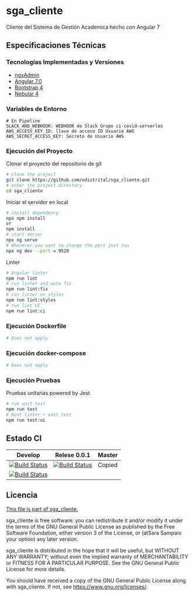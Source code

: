 # sga_cliente
Cliente del Sistema de Gestión Academica hecho con Angular 7

## Especificaciones Técnicas

### Tecnologías Implementadas y Versiones
* [ngxAdmin](https://github.com/akveo/ngx-admin)
* [Angular 7.0](https://angular.io/)
* [Bootstrap 4](https://getbootstrap.com/docs/4.5/getting-started/introduction/)
* [Nebular 4](https://akveo.github.io/nebular/4.6.0/)

### Variables de Entorno
```shell
# En Pipeline
SLACK_AND_WEBHOOK: WEBHOOK de Slack Grupo ci-covid-serverles
AWS_ACCESS_KEY_ID: llave de acceso ID Usuario AWS
AWS_SECRET_ACCESS_KEY: Secreto de Usuario AWS
```

### Ejecución del Proyecto

Clonar el proyecto del repositorio de git
```bash
# clone the project
git clone https://github.com/udistrital/sga_cliente.git
# enter the project directory
cd sga_cliente
```
Iniciar el servidor en local
```bash
# install dependency
npx npm install
or
npm install
# start server
npx ng serve
# Whenever you want to change the port just run
npx ng dev --port = 9528
```
Linter
```bash
# Angular linter
npm run lint
# run linter and auto fix
npm run lint:fix
# run linter on styles
npm run lint:styles
# run lint UI
npm run lint:ci
```

### Ejecución Dockerfile
```bash
# Does not apply
```
### Ejecución docker-compose
```bash
# Does not apply
```
### Ejecución Pruebas

Pruebas unitarias powered by Jest
```bash
# run unit test
npm run test
# Runt linter + unit test
npm run test:ui
```

## Estado CI

| Develop | Relese 0.0.1 | Master |
| -- | -- | -- |
| [![Build Status](https://hubci.portaloas.udistrital.edu.co/api/badges/udistrital/sga_cliente/status.svg?ref=refs/heads/develop)](https://hubci.portaloas.udistrital.edu.co/udistrital/sga_cliente) | [![Build Status](https://hubci.portaloas.udistrital.edu.co/api/badges/udistrital/sga_cliente/status.svg?ref=refs/heads/release/0.0.1)](https://hubci.portaloas.udistrital.edu.co/udistrital/sga_cliente) | Copied
[![Build Status](https://hubci.portaloas.udistrital.edu.co/api/badges/udistrital/sga_cliente/status.svg)](https://hubci.portaloas.udistrital.edu.co/udistrital/sga_cliente) |

## Licencia

[This file is part of sga_cliente.](LICENSE)

sga_cliente is free software: you can redistribute it and/or modify it under the terms of the GNU General Public License as published by the Free Software Foundation, either version 3 of the License, or (atSara Sampaio your option) any later version.

sga_cliente is distributed in the hope that it will be useful, but WITHOUT ANY WARRANTY; without even the implied warranty of MERCHANTABILITY or FITNESS FOR A PARTICULAR PURPOSE. See the GNU General Public License for more details.

You should have received a copy of the GNU General Public License along with sga_cliente. If not, see https://www.gnu.org/licenses/.
